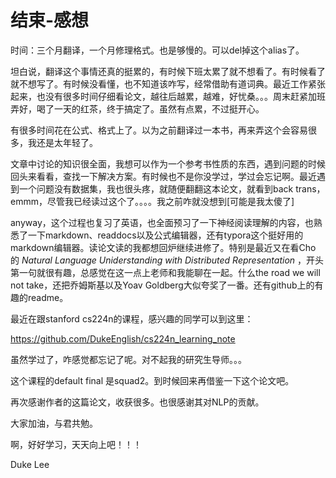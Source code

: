 # 结束-感想

时间：三个月翻译，一个月修理格式。也是够慢的。可以del掉这个alias了。

坦白说，翻译这个事情还真的挺累的，有时候下班太累了就不想看了。有时候看了就不想写了。有时候没看懂，也不知道该咋写，经常借助有道词典。最近工作紧张起来，也没有很多时间仔细看论文，越往后越累，越难，好忧桑。。。周末赶紧加班弄好，喝了一天的红茶，终于搞定了。虽然有点累，不过挺开心。

有很多时间花在公式、格式上了。以为之前翻译过一本书，再来弄这个会容易很多，我还是太年轻了。

文章中讨论的知识很全面，我想可以作为一个参考书性质的东西，遇到问题的时候回头来看看，查找一下解决方案。有时候也不是你没学过，学过会忘记啊。最近遇到一个问题没有数据集，我也很头疼，就随便翻翻这本论文，就看到back trans，emmm，尽管我已经读过这个了。。。。我之前咋就没想到[可能是我太傻了]

anyway，这个过程也复习了英语，也全面预习了一下神经阅读理解的内容，也熟悉了一下markdown、readdocs以及公式编辑器，还有typora这个挺好用的markdown编辑器。读论文读的我都想回炉继续进修了。特别是最近又在看Cho 的 *Natural Language Uniderstanding with Distributed Representation* ，开头第一句就很有趣，总感觉在这一点上老师和我能聊在一起。什么the road we will not take，还把乔姆斯基以及Yoav Goldberg大似夸奖了一番。还有github上的有趣的readme。

最近在跟stanford cs224n的课程，感兴趣的同学可以到这里：

https://github.com/DukeEnglish/cs224n_learning_note

虽然学过了，咋感觉都忘记了呢。对不起我的研究生导师。。。

这个课程的default final 是squad2。到时候回来再借鉴一下这个论文吧。

再次感谢作者的这篇论文，收获很多。也很感谢其对NLP的贡献。

大家加油，与君共勉。

啊，好好学习，天天向上吧！！！

Duke Lee

